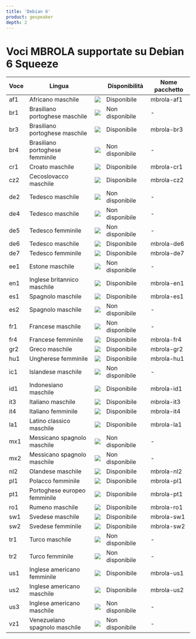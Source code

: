 ```yaml
---
title: 'Debian 6'
product: gespeaker
depth: 2
---
```


# Voci MBROLA supportate su Debian 6 Squeeze

| **Voce**  | **Lingua**                      |                             | **Disponibilità** | **Nome pacchetto**  |
| --------- | ------------------------------- | --------------------------- | ----------------- | ------------------- |
| af1       | Africano maschile               | ![](/resources/gtk-yes.png) | Disponibile       | mbrola-af1          |
| br1       | Brasiliano portoghese maschile  | ![](/resources/gtk-no.png)  | Non disponibile   | -                   |
| br3       | Brasiliano portoghese maschile  | ![](/resources/gtk-yes.png) | Disponibile       | mbrola-br3          |
| br4       | Brasiliano portoghese femminile | ![](/resources/gtk-no.png)  | Non disponibile   | -                   |
| cr1       | Croato maschile                 | ![](/resources/gtk-yes.png) | Disponibile       | mbrola-cr1          |
| cz2       | Cecoslovacco maschile           | ![](/resources/gtk-yes.png) | Disponibile       | mbrola-cz2          |
| de2       | Tedesco maschile                | ![](/resources/gtk-no.png)  | Non disponibile   | -                   |
| de4       | Tedesco maschile                | ![](/resources/gtk-no.png)  | Non disponibile   | -                   |
| de5       | Tedesco femminile               | ![](/resources/gtk-no.png)  | Non disponibile   | -                   |
| de6       | Tedesco maschile                | ![](/resources/gtk-yes.png) | Disponibile       | mbrola-de6          |
| de7       | Tedesco femminile               | ![](/resources/gtk-yes.png) | Disponibile       | mbrola-de7          |
| ee1       | Estone maschile                 | ![](/resources/gtk-no.png)  | Non disponibile   | -                   |
| en1       | Inglese britannico maschile     | ![](/resources/gtk-yes.png) | Disponibile       | mbrola-en1          |
| es1       | Spagnolo maschile               | ![](/resources/gtk-yes.png) | Disponibile       | mbrola-es1          |
| es2       | Spagnolo maschile               | ![](/resources/gtk-no.png)  | Non disponibile   | -                   |
| fr1       | Francese maschile               | ![](/resources/gtk-no.png)  | Non disponibile   | -                   |
| fr4       | Francese femminile              | ![](/resources/gtk-yes.png) | Disponibile       | mbrola-fr4          |
| gr2       | Greco maschile                  | ![](/resources/gtk-yes.png) | Disponibile       | mbrola-gr2          |
| hu1       | Ungherese femminile             | ![](/resources/gtk-yes.png) | Disponibile       | mbrola-hu1          |
| ic1       | Islandese maschile              | ![](/resources/gtk-no.png)  | Non disponibile   | -                   |
| id1       | Indonesiano maschile            | ![](/resources/gtk-yes.png) | Disponibile       | mbrola-id1          |
| it3       | Italiano maschile               | ![](/resources/gtk-yes.png) | Disponibile       | mbrola-it3          |
| it4       | Italiano femminile              | ![](/resources/gtk-yes.png) | Disponibile       | mbrola-it4          |
| la1       | Latino classico maschile        | ![](/resources/gtk-yes.png) | Disponibile       | mbrola-la1          |
| mx1       | Messicano spagnolo maschile     | ![](/resources/gtk-no.png)  | Non disponibile   | -                   |
| mx2       | Messicano spagnolo maschile     | ![](/resources/gtk-no.png)  | Non disponibile   | -                   |
| nl2       | Olandese maschile               | ![](/resources/gtk-yes.png) | Disponibile       | mbrola-nl2          |
| pl1       | Polacco femminile               | ![](/resources/gtk-yes.png) | Disponibile       | mbrola-pl1          |
| pt1       | Portoghese europeo femminile    | ![](/resources/gtk-yes.png) | Disponibile       | mbrola-pt1          |
| ro1       | Rumeno maschile                 | ![](/resources/gtk-yes.png) | Disponibile       | mbrola-ro1          |
| sw1       | Svedese maschile                | ![](/resources/gtk-yes.png) | Disponibile       | mbrola-sw1          |
| sw2       | Svedese femminile               | ![](/resources/gtk-yes.png) | Disponibile       | mbrola-sw2          |
| tr1       | Turco maschile                  | ![](/resources/gtk-no.png)  | Non disponibile   | -                   |
| tr2       | Turco femminile                 | ![](/resources/gtk-no.png)  | Non disponibile   | -                   |
| us1       | Inglese americano femminile     | ![](/resources/gtk-yes.png) | Disponibile       | mbrola-us1          |
| us2       | Inglese americano maschile      | ![](/resources/gtk-yes.png) | Disponibile       | mbrola-us2          |
| us3       | Inglese americano maschile      | ![](/resources/gtk-no.png)  | Non disponibile   | -                   |
| vz1       | Venezuelano spagnolo maschile   | ![](/resources/gtk-no.png)  | Non disponibile   | -                   |
